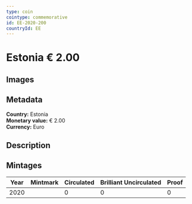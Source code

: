```yaml
---
type: coin
cointype: commemorative
id: EE-2020-200
countryId: EE
---
```


# Estonia € 2.00

## Images


## Metadata

**Country:** Estonia\
**Monetary value:** € 2.00\
**Currency:** Euro

## Description


## Mintages

| Year | Mintmark | Circulated | Brilliant Uncirculated | Proof |
| ---- | -------- | ---------- | ---------------------- | ----- |
| 2020 |  | 0| 0 | 0 |
